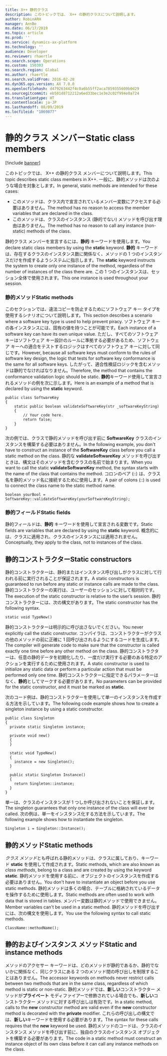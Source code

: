 ```yaml
---
title: X++ 静的クラス
description: このトピックでは、 X++ の静的クラスについて説明します。
author: RobinARH
manager: AnnBe
ms.date: 06/17/2019
ms.topic: article
ms.prod: ''
ms.service: dynamics-ax-platform
ms.technology: ''
audience: Developer
ms.reviewer: rhaertle
ms.search.scope: Operations
ms.custom: 150303
ms.search.region: Global
ms.author: rhaertle
ms.search.validFrom: 2016-02-28
ms.dyn365.ops.version: AX 7.0.0
ms.openlocfilehash: d479263442f4c0a6b55ff2aca7859355609b0d29
ms.sourcegitcommit: eb501d8712212a6ed33bec1e3e2c02f994e0a724
ms.translationtype: HT
ms.contentlocale: ja-JP
ms.lasthandoff: 08/09/2019
ms.locfileid: "1869877"
---
```

# <a name="static-class-members"></a><span data-ttu-id="d7445-103">静的クラス メンバー</span><span class="sxs-lookup"><span data-stu-id="d7445-103">Static class members</span></span>

[!include [banner](../includes/banner.md)]

<span data-ttu-id="d7445-104">このトピックでは、 X++ の静的クラス メンバーについて説明します。</span><span class="sxs-lookup"><span data-stu-id="d7445-104">This topic describes static class members in X++.</span></span> <span data-ttu-id="d7445-105">一般に、静的メソッドは次のような場合を対象とします。</span><span class="sxs-lookup"><span data-stu-id="d7445-105">In general, static methods are intended for these cases:</span></span>

-   <span data-ttu-id="d7445-106">このメソッドは、クラス内で宣言されているメンバー変数にアクセスする必要はありません。</span><span class="sxs-lookup"><span data-stu-id="d7445-106">The method has no reason to access the member variables that are declared in the class.</span></span>
-   <span data-ttu-id="d7445-107">このメソッドは、クラスのインスタンス (静的でない) メソッドを呼び出す理由はありません。</span><span class="sxs-lookup"><span data-stu-id="d7445-107">The method has no reason to call any instance (non-static) methods of the class.</span></span>

<span data-ttu-id="d7445-108">静的クラス メンバーを宣言するには、**静的** キーワードを使用します。</span><span class="sxs-lookup"><span data-stu-id="d7445-108">You declare static class members by using the **static** keyword.</span></span> <span data-ttu-id="d7445-109">**静的** キーワードは、存在するクラスのインスタンス数に関係なく、メソッドの 1 つのインスタンスだけを作成するようシステムに指示します。</span><span class="sxs-lookup"><span data-stu-id="d7445-109">The **static** keyword instructs the system to create only one instance of the method, regardless of the number of instances of the class there are.</span></span> <span data-ttu-id="d7445-110">この 1 つのインスタンスは、セッション全体で使用されます。</span><span class="sxs-lookup"><span data-stu-id="d7445-110">This one instance is used throughout your session.</span></span> 

### <a name="static-methods"></a><span data-ttu-id="d7445-111">静的メソッド</span><span class="sxs-lookup"><span data-stu-id="d7445-111">Static methods</span></span>

<span data-ttu-id="d7445-112">このセクションでは、違法コピーを防止するためにソフトウェア キー タイプを使用するシナリオについて説明します。</span><span class="sxs-lookup"><span data-stu-id="d7445-112">This section describes a scenario where a software key type is used to help prevent piracy.</span></span> <span data-ttu-id="d7445-113">ソフトウェア キーの各インスタンスには、固有の値を持つことが可能です。</span><span class="sxs-lookup"><span data-stu-id="d7445-113">Each instance of a software key can have its own unique value.</span></span> <span data-ttu-id="d7445-114">ただし、すべてのソフトウェア キーはソフトウェア キー設計のルールに準拠する必要があるため、ソフトウェア キーへの適合をテストするロジックはすべてのソフトウェア キーに対して同じです。</span><span class="sxs-lookup"><span data-stu-id="d7445-114">However, because all software keys must conform to the rules of software key design, the logic that tests for software key conformance is the same for all software keys.</span></span> <span data-ttu-id="d7445-115">したがって、適合性検証ロジックを含むメソッドは静的でなければなりません。</span><span class="sxs-lookup"><span data-stu-id="d7445-115">Therefore, the method that contains the conformance validation logic should be static.</span></span> <span data-ttu-id="d7445-116">**静的**キーワード使用して宣言されるメソッドの例を次に示します。</span><span class="sxs-lookup"><span data-stu-id="d7445-116">Here is an example of a method that is declared by using the **static** keyword.</span></span>

```X++
public class SoftwareKey
{
    static public boolean validateSoftwareKey(str _softwareKeyString)
    {
        // Your code here.
        return false;
    }
}
```

<span data-ttu-id="d7445-117">次の例では、クラスで静的メソッドを呼び出す前に **SoftwareKey** クラスのインスタンスを構築する必要はありません。</span><span class="sxs-lookup"><span data-stu-id="d7445-117">In the following example, you don't have to construct an instance of the **SoftwareKey** class before you call a static method on the class.</span></span> <span data-ttu-id="d7445-118">静的な **validateSoftwareKey** メソッドを呼び出すときは、構文はそのメソッドを含むクラスの名前で始まります。</span><span class="sxs-lookup"><span data-stu-id="d7445-118">When you want to call the static **validateSoftwareKey** method, the syntax starts with the name of the class that contains the method.</span></span> <span data-ttu-id="d7445-119">コロンのペア (::) は、クラス名を静的メソッド名に接続するために使用します。</span><span class="sxs-lookup"><span data-stu-id="d7445-119">A pair of colons (::) is used to connect the class name to the static method name.</span></span>

```X++
boolean yourBool = SoftwareKey::validateSoftwareKey(yourSoftwareKeyString);
```

### <a name="static-fields"></a><span data-ttu-id="d7445-120">静的フィールド</span><span class="sxs-lookup"><span data-stu-id="d7445-120">Static fields</span></span>

<span data-ttu-id="d7445-121">静的フィールドは、**静的** キーワードを使用して宣言される変数です。</span><span class="sxs-lookup"><span data-stu-id="d7445-121">Static fields are variables that are declared by using the **static** keyword.</span></span> <span data-ttu-id="d7445-122">概念的には、クラスに適用され、クラスのインスタンスには適用されません。</span><span class="sxs-lookup"><span data-stu-id="d7445-122">Conceptually, they apply to the class, not to instances of the class.</span></span>

## <a name="static-constructors"></a><span data-ttu-id="d7445-123">静的コンストラクター</span><span class="sxs-lookup"><span data-stu-id="d7445-123">Static constructors</span></span>

<span data-ttu-id="d7445-124">静的コンストラクターは、静的またはインスタンス呼び出しがクラスに対して行われる前に実行されることが保証されます。</span><span class="sxs-lookup"><span data-stu-id="d7445-124">A static constructors is guaranteed to run before any static or instance calls are made to the class.</span></span> <span data-ttu-id="d7445-125">静的コンストラクターの実行は、ユーザーのセッションに対して相対的です。</span><span class="sxs-lookup"><span data-stu-id="d7445-125">The execution of the static constructor is relative to the user’s session.</span></span> <span data-ttu-id="d7445-126">静的コンストラクターには、次の構文があります。</span><span class="sxs-lookup"><span data-stu-id="d7445-126">The static constructor has the following syntax.</span></span>

```X++
static void TypeNew()
```

<span data-ttu-id="d7445-127">静的コンストラクターは明示的に呼び出さないでください。</span><span class="sxs-lookup"><span data-stu-id="d7445-127">You never explicitly call the static constructor.</span></span> <span data-ttu-id="d7445-128">コンパイラは、コンストラクターがクラスの他のメソッドの前に正確に 1 回呼び出されるようにするコードを生成します。</span><span class="sxs-lookup"><span data-stu-id="d7445-128">The compiler will generate code to make sure that the constructor is called exactly one time before any other method on the class.</span></span> <span data-ttu-id="d7445-129">静的コンストラクターは、任意の静的データを初期化したり、一度だけ実行する必要のある特定のアクションを実行するために使用されます。</span><span class="sxs-lookup"><span data-stu-id="d7445-129">A static constructor is used to initialize any static data or perform a particular action that must be performed only one time.</span></span> <span data-ttu-id="d7445-130">静的コンストラクターに指定できるパラメーターはなく、**静的**としてマークする必要があります。</span><span class="sxs-lookup"><span data-stu-id="d7445-130">No parameters can be provided for the static constructor, and it must be marked as **static**.</span></span> 

<span data-ttu-id="d7445-131">次のコード例は、静的コンストラクターを使用して単一のインスタンスを作成する方法を示しています。</span><span class="sxs-lookup"><span data-stu-id="d7445-131">The following code example shows how to create a singleton instance by using a static constructor.</span></span>

```X++
public class Singleton
{
  private static Singleton instance;

  private void new()
  {
  }

  static void TypeNew()
  {
    instance = new Singleton();
  }

  public static Singleton Instance()
  {
    return Singleton::instance;
  }
}
```

<span data-ttu-id="d7445-132">単一は、クラスのインスタンスが 1 つしか呼び出されないことを保証します。</span><span class="sxs-lookup"><span data-stu-id="d7445-132">The singleton guarantees that only one instance of the class will ever be called.</span></span> <span data-ttu-id="d7445-133">次の例は、単一をインスタンス化する方法を示しています。</span><span class="sxs-lookup"><span data-stu-id="d7445-133">The following example shows how to instantiate the singleton.</span></span>

```X++
Singleton i = Singleton::Instance();
```

## <a name="static-methods"></a><span data-ttu-id="d7445-134">静的メソッド</span><span class="sxs-lookup"><span data-stu-id="d7445-134">Static methods</span></span>

<span data-ttu-id="d7445-135">*クラス メソッド*とも呼ばれる静的メソッドは、クラスに属しており、キーワード **static** を使用して作成されます。</span><span class="sxs-lookup"><span data-stu-id="d7445-135">Static methods, which are also known as *class methods*, belong to a class and are created by using the keyword **static**.</span></span> <span data-ttu-id="d7445-136">静的メソッドを使用する前に、オブジェクトのインスタンスを作成する必要はありません。</span><span class="sxs-lookup"><span data-stu-id="d7445-136">You don't have to instantiate an object before you use static methods.</span></span> <span data-ttu-id="d7445-137">静的メソッドは多くの場合、テーブルに格納されているデータを操作するために使用します。</span><span class="sxs-lookup"><span data-stu-id="d7445-137">Static methods are often used to work with data that is stored in tables.</span></span> <span data-ttu-id="d7445-138">メンバー変数は静的メソッドで使用できません。</span><span class="sxs-lookup"><span data-stu-id="d7445-138">Member variables can't be used in a static method.</span></span> <span data-ttu-id="d7445-139">静的メソッドを呼び出すには、次の構文を使用します。</span><span class="sxs-lookup"><span data-stu-id="d7445-139">You use the following syntax to call static methods.</span></span>

```X++
ClassName::methodName();
```

## <a name="static-and-instance-methods"></a><span data-ttu-id="d7445-140">静的およびインスタンス メソッド</span><span class="sxs-lookup"><span data-stu-id="d7445-140">Static and instance methods</span></span>

<span data-ttu-id="d7445-141">メソッドのアクセサー キーワードは、どのメソッドが静的であるか、静的でないかに関係なく、同じクラスにある 2 つのメソッド間の呼び出しを制限することはありません。</span><span class="sxs-lookup"><span data-stu-id="d7445-141">The accessor keywords on methods never restrict calls between two methods that are in the same class, regardless of which method is static or non-static.</span></span> <span data-ttu-id="d7445-142">静的メソッドでは、**新しい**コンストラクター メソッドが**プライベート** モディファイアーで修飾されている場合でも、**新しい**コンストラクター メソッドに対する呼び出しは有効です。</span><span class="sxs-lookup"><span data-stu-id="d7445-142">In a static method, calls to the **new** constructor method are valid even if the **new** constructor method is decorated with the **private** modifier.</span></span> <span data-ttu-id="d7445-143">これらの呼び出しの構文では、**新しい**キーワードを使用する必要があります。</span><span class="sxs-lookup"><span data-stu-id="d7445-143">The syntax for these calls requires that the **new** keyword be used.</span></span> <span data-ttu-id="d7445-144">静的メソッドのコードは、クラスのインスタンス メソッドを呼び出す前に、独自のクラスのインスタンス オブジェクトを構築する必要があります。</span><span class="sxs-lookup"><span data-stu-id="d7445-144">The code in a static method must construct an instance object of its own class before it can call any instance methods on the class.</span></span>

